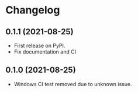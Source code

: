 # Changelog

## 0.1.1 (2021-08-25)

* First release on PyPI.
* Fix documentation and CI

## 0.1.0 (2021-08-25)

* Windows CI test removed due to unknown issue.
